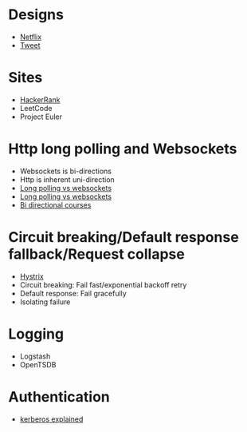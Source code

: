 # Designs

* [Netflix](https://www.youtube.com/watch?v=psQzyFfsUGU)
* [Tweet](https://www.youtube.com/watch?v=wYk0xPP_P_8)

# Sites
* [HackerRank](https://www.hackerrank.com)
* LeetCode
* Project Euler

# Http long polling and Websockets
* Websockets is bi-directions
* Http is inherent uni-direction
* [Long polling vs websockets](https://stackoverflow.com/questions/11077857/what-are-long-polling-websockets-server-sent-events-sse-and-comet)
* [Long polling vs websockets](https://stackoverflow.com/questions/12555043/my-understanding-of-http-polling-long-polling-http-streaming-and-websockets)
* [Bi directional courses](https://www.youtube.com/watch?v=RbQ9ZHzS6ag)

# Circuit breaking/Default response fallback/Request collapse
* [Hystrix](https://www.youtube.com/watch?v=0S59yCszYgg)
* Circuit breaking: Fail fast/exponential backoff retry
* Default response: Fail gracefully
* Isolating failure

# Logging
* Logstash
* OpenTSDB

# Authentication
* [kerberos explained](https://www.youtube.com/watch?v=2WqZSZ5t0qk)
